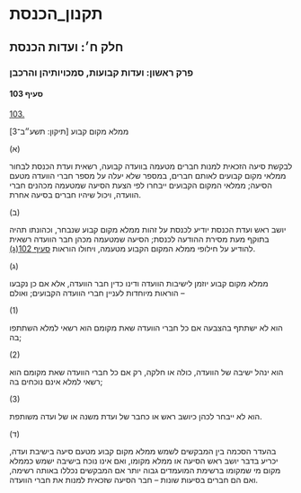 # תקנון_הכנסת

## חלק ח׳: ועדות הכנסת

### פרק ראשון: ועדות קבועות, סמכויותיהן והרכבן

#### סעיף 103

[103.](https://he.wikisource.org/wiki/תקנון_הכנסת#s_yp_103)

ממלא מקום קבוע [תיקון: תשע״ב־3]

(א)

לבקשת סיעה
הזכאית למנות חברים מטעמה בוועדה קבועה, רשאית ועדת הכנסת לבחור ממלאי
מקום קבועים לאותם חברים, במספר שלא יעלה על מספר חברי הוועדה מטעם הסיעה;
ממלאי המקום הקבועים ייבחרו לפי הצעת הסיעה שמטעמה מכהנים חברי הוועדה,
ויכול שיהיו חברים בסיעה אחרת.

(ב)

יושב ראש
ועדת הכנסת יודיע לכנסת על זהות ממלא מקום קבוע שנבחר, וכהונתו תהיה בתוקף
מעת מסירת ההודעה לכנסת; הסיעה שמטעמה מכהן חבר הוועדה רשאית להודיע על
חילופי ממלא המקום הקבוע מטעמה, ויחולו הוראות [סעיף 102(ג)](https://he.wikisource.org/wiki/תקנון_הכנסת#s_yp_102).

(ג)

ממלא מקום קבוע יוזמן לישיבות הוועדה ודינו כדין חבר הוועדה, אלא אם כן נקבעו הוראות מיוחדות לעניין חברי הוועדה הקבועים; ואולם –

(1)

הוא לא ישתתף בהצבעה אם כל חברי הוועדה שאת מקומם הוא רשאי למלא השתתפו בה;

(2)

הוא ינהל ישיבה של הוועדה, כולה או חלקה, רק אם כל חברי הוועדה שאת מקומם הוא רשאי למלא אינם נוכחים בה;

(3)

הוא לא ייבחר לכהן כיושב ראש או כחבר של ועדת משנה או של ועדה משותפת.

(ד)

בהעדר
הסכמה בין המבקשים לשמש ממלא מקום קבוע מטעם סיעה בישיבת ועדה, יכריע בדבר
יושב ראש הסיעה או ממלא מקומו, ואם אינו נוכח בישיבה ישמש כממלא מקום מי
שמקומו ברשימת המועמדים גבוה יותר אם המבקשים נכללו באותה רשימה, ואם הם
חברים בסיעות שונות – חבר הסיעה שזכאית למנות את חברי הוועדה.